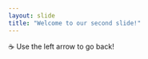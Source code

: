 ```yaml
---
layout: slide
title: "Welcome to our second slide!"
---
```

:coffee:
Use the left arrow to go back!
